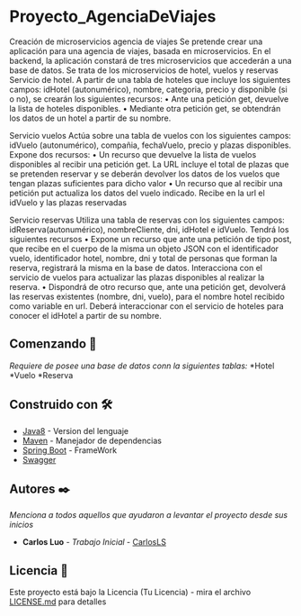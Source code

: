 # Proyecto_AgenciaDeViajes
 Creación de microservicios agencia de viajes 
Se pretende crear una aplicación para una agencia de viajes, basada en microservicios. En el backend, la aplicación constará de tres microservicios que accederán a una base de datos. Se trata de los microservicios de hotel, vuelos y reservas 
Servicio de hotel. 
A partir de una tabla de hoteles que incluye los siguientes campos: idHotel (autonumérico), nombre, categoria, precio y disponible (si o no), se crearán los siguientes recursos: 
• Ante una petición get, devuelve la lista de hoteles disponibles. 
• Mediante otra petición get, se obtendrán los datos de un hotel a partir de su nombre. 

Servicio vuelos 
Actúa sobre una tabla de vuelos con los siguientes campos: idVuelo (autonumérico), compañia, fechaVuelo, precio y plazas disponibles. Expone dos recursos: 
• Un recurso que devuelve la lista de vuelos disponibles al recibir una petición get. La URL incluye el total de plazas que se pretenden reservar y se deberán devolver los datos de los vuelos que tengan plazas suficientes para dicho valor 
• Un recurso que al recibir una petición put actualiza los datos del vuelo indicado. Recibe en la url el idVuelo y las plazas reservadas 

Servicio reservas 
Utiliza una tabla de reservas con los siguientes campos: idReserva(autonumérico), nombreCliente, dni, idHotel e idVuelo. Tendrá los siguientes recursos 
• Expone un recurso que ante una petición de tipo post, que recibe en el cuerpo de la misma un objeto JSON con el identificador vuelo, identificador hotel, nombre, dni y total de personas que forman la reserva, registrará la misma en la base de datos. Interacciona con el servicio de vuelos para actualizar las plazas disponibles al realizar la reserva. 
• Dispondrá de otro recurso que, ante una petición get, devolverá las reservas existentes (nombre, dni, vuelo), para el nombre hotel recibido como variable en url. Deberá interaccionar con el servicio de hoteles para conocer el idHotel a partir de su nombre. 

## Comenzando 🚀

_Requiere de posee una base de datos  conn la siguientes tablas:_
*Hotel
*Vuelo
*Reserva

## Construido con 🛠️

* [Java8](https://www.java.com/es/download/help/java8_es.html) - Version del lenguaje
* [Maven](https://maven.apache.org/) - Manejador de dependencias
* [Spring Boot](https://spring.io/projects/spring-boot) - FrameWork
* [Swagger](https://swagger.io/)

## Autores ✒️

_Menciona a todos aquellos que ayudaron a levantar el proyecto desde sus inicios_

* **Carlos Luo** - *Trabajo Inicial* - [CarlosLS](https://github.com/CarlosLS1)

## Licencia 📄

Este proyecto está bajo la Licencia (Tu Licencia) - mira el archivo [LICENSE.md](LICENSE.md) para detalles


